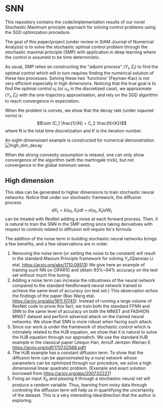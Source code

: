 # SNN
This repository contains the code/implementation results of our novel Stochastic Maximum principle approach for solving control problems using the SGD optimization procedure.

The goal of this paper/project (under review in SIAM Journal of Numerical Analysis) is to solve the stochastic optimal control problem through the stochastic maximal principle (SMP) with application in deep learning where the control is assumed to be time deterministic. 

As usual, SMP relies on constructing the "adjoint process" $(Y_t, Z_t)$ to find the optimal control which will in turn requires finding the numerical solution of these two processes. Solving these two 'functions' (Feyman-Kac) is not very efficient especially in high dimensions. Noticing that the true goal is to find the optimal control $u_t$ (or $u_{n}$ in the discretized case), we approximate $(Y_t, Z_t)$ with the one-trajectory approximation, and rely on the SGD algorithm to reach convergence in expectation.

When the problem is convex, we show that the decay rate (under sqaured norm) is:
$$\sim (C_1 \frac{1}{N} + C_2 \frac{N}{K})$$
where N is the total time discretization and $K$ is the iteration number. 

An eight-dimensioanl example is constructed for numerical demonstration. 
![high_dim_decay](https://user-images.githubusercontent.com/107137651/172748641-ae492a7f-a47d-4e6c-a046-8b6ec7af7439.png)

When the strong convexity assumption is relaxed, one can only show convergence of the algorithm (with the martingale trick), but not convergence in the global minimum sense. 


## High dimension
This idea can be generated to higher dimensions to train stochastic neural networks. Notice that under our stochastic framework, the diffusion process 
$$dX_t = b(u_t, X_t) dt + \sigma (u_t,X_t) dW_t $$
can be treated with ResNet adding a noise at each forward process. Then, it is natural to train the SNN in the SMP setting since taking derivatives with respect to controls related to diffusion will require Ito's formula.

The addition of the noise term in building stochastic neural networks brings a few benefits, and a few observations are in order. 
1. Removing the noise term (or setting the noise to be constant) will result in the standard Maxium Principle framework for solving $Y_n$(Qianxiao Li etal, https://arxiv.org/abs/1710.09513) We give here an example of training such NN on CIFAR10 and obtain 93%~94% accuracy on the test set without much fine tuning. 
2. Adding a noise term can increase the robustness of the neural network compared to the standard feedforward neural network trained to achieve the same level of accuracy (on test set.) This observation echos the findings of the paper (Bao Wang etal. https://arxiv.org/abs/1811.10745). Instead of running a large volume of ResNet code to prove this fact, we train both the standard FFNN and SNN to the same level of accuracy on both the MNIST and FASHION MNIST dataset and perform adversial attack on the trained neural networks. We show that SNN is more robust when facing such attack. 
3. Since our work is under the framework of stochastic control which is intimately related to the HJB equation, we show that it is natural to solve the HJB equation through our approahch. We use the standard HJB example in the classical paper (Jiequn Han, Arnulf Jentzen Weinan E https://arxiv.org/pdf/1707.02568.pdf)
4. The HJB example has a constant diffusion term. To show that the diffusion term can be approximated by a nural network whose parameters can be optimized through our procedure, we solve a high dimensional linear quadratic problem. (Example and exact solution borrowed from https://arxiv.org/abs/2007.02227)
5. Fixing an input $X_0$ and passing it through a stochastoc neural net will produce a random variable. Thus, learning from noisy data through controling the diffusion term will help us in quantifying the uncertainity of the dataset. This is a very interesting idea/direction that the author is exploring.   










